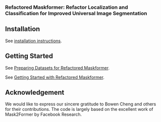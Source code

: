 ### Refactored Maskformer: Refactor Localization and Classification for Improved Universal Image Segmentation

## Installation

See [installation instructions](INSTALL.md).

## Getting Started

See [Preparing Datasets for Refactored Maskformer](datasets/README.md).

See [Getting Started with Refactored Maskformer](GETTING_STARTED.md).

## Acknowledgement
We would like to express our sincere gratitude to Bowen Cheng and others for their contributions. The code is largely based on the excellent work of Mask2Former by Facebook Research.
